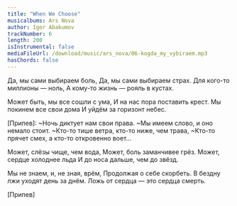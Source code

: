 ```yaml
---
title: "When We Choose"
musicalbums: Ars Nova
author: Igor Abakumov
trackNumber: 6
length: 200
isInstrumental: false
mediaFileUrl: /download/music/ars_nova/06-kogda_my_vybiraem.mp3
hasChords: false
---
```


Да, мы сами выбираем боль,
Да, мы сами выбираем страх.
Для кого-то миллионы — ноль,
А кому-то жизнь — рояль в кустах.

Может быть, мы все сошли с ума,
И на нас пора поставить крест.
Мы покинем все свои дома
И уйдём за горизонт небес.

[Припев]:
~Ночь диктует нам свои права.
~Мы имеем слово, и оно немало стоит.
~Кто-то тише ветра, кто-то ниже, чем трава,
~Кто-то прячет смех, а кто-то откровенно воет...

Может, слёзы чище, чем вода,
Может, боль заманчивее грёз.
Может, сердце холоднее льда
И до носа дальше, чем до звёзд.

Мы не знаем, и, не зная, врём,
Продолжая о себе скорбеть.
В бездну лжи уходят день за днём.
Ложь от сердца — это сердца смерть.

[Припев]
